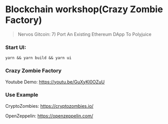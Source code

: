 # Blockchain workshop(Crazy Zombie Factory)

> Nervos Gitcoin: 7) Port An Existing Ethereum DApp To Polyjuice

### Start UI:

```
yarn && yarn build && yarn ui
```

### Crazy Zombie Factory

Youtube Demo: https://youtu.be/GuXyKl0OZuU 

### Use Example
CryptoZombies: https://cryptozombies.io/

OpenZeppelin: https://openzeppelin.com/